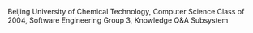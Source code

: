 Beijing University of Chemical Technology, Computer Science Class of 2004, Software Engineering Group 3, Knowledge Q&A Subsystem
